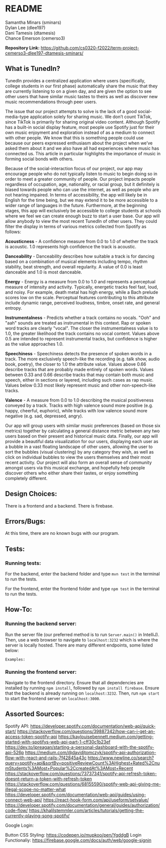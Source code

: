 # README

Samantha Minars (sminars)\
Dylan Lee (dlee197)\
Dani Tamesis (dtamesis)\
Chance Emerson (cemerso3)

**Repository Link:** https://github.com/cs0320-f2022/term-project-cemerso3-dlee197-dtamesis-sminars/

## What is TunedIn?

TunedIn provides a centralized application where users (specifically, college students in our first phase) automatically share the music that they are currently listening to on a given day, and are given the option to see other users that have similar music tastes to theirs as well as discover new music recommendations through peer users. 

The issue that our project attempts to solve is the lack of a good social-media-type application solely for sharing music. We don’t count TikTok, since TikTok is primarily for sharing original video content. Although Spotify has a built-in social display feature, most people use Spotify just for their own music enjoyment and exploration instead of as a medium to connect with other people. We know that this is something people could use because our peers expressed enthusiasm about the project when we’ve asked them about it and we also have all had experiences where music has connected us. This article in particular highlights the importance of music in forming social bonds with others. 

Because of the social-interaction focus of our project, our app may encourage people who do not typically listen to music to begin doing so in order to meet a greater community of people. Our project impacts people regardless of occupation, age, nationality, or racial group, but it definitely is biased towards people who can use the internet, as well as people who are not hearing impaired. In terms of accessibility, the app will likely be in English for the time being, but we may extend it to be more accessible to a wider range of languages in the future. Furthermore, at the beginning stages, this app will exclusively be accessible to college students at schools where we feel we can create enough buzz to start a user base.
Our app will allow anybody to view the most recent TunedIn of other users. They could filter the display in terms of various metrics collected from Spotify as follows:

<b>Acousticness</b> - A confidence measure from 0.0 to 1.0 of whether the track is acoustic. 1.0 represents high confidence the track is acoustic.

<b>Danceability</b>  - Danceability describes how suitable a track is for dancing based on a combination of musical elements including tempo, rhythm stability, beat strength, and overall regularity. A value of 0.0 is least danceable and 1.0 is most danceable.

<b>Energy</b>  - Energy is a measure from 0.0 to 1.0 and represents a perceptual measure of intensity and activity. Typically, energetic tracks feel fast, loud, and noisy. For example, death metal has high energy, while a Bach prelude scores low on the scale. Perceptual features contributing to this attribute include dynamic range, perceived loudness, timbre, onset rate, and general entropy.

<b>Instrumentalness</b>  - Predicts whether a track contains no vocals. "Ooh" and "aah" sounds are treated as instrumental in this context. Rap or spoken word tracks are clearly "vocal". The closer the instrumentalness value is to 1.0, the greater likelihood the track contains no vocal content. Values above 0.5 are intended to represent instrumental tracks, but confidence is higher as the value approaches 1.0.

<b>Speechiness</b>  - Speechiness detects the presence of spoken words in a track. The more exclusively speech-like the recording (e.g. talk show, audio book, poetry), the closer to 1.0 the attribute value. Values above 0.66 describe tracks that are probably made entirely of spoken words. Values between 0.33 and 0.66 describe tracks that may contain both music and speech, either in sections or layered, including such cases as rap music. Values below 0.33 most likely represent music and other non-speech-like tracks.

<b>Valence</b>  - A measure from 0.0 to 1.0 describing the musical positiveness conveyed by a track. Tracks with high valence sound more positive (e.g. happy, cheerful, euphoric), while tracks with low valence sound more negative (e.g. sad, depressed, angry).

Our app will group users with similar music preferences (based on those six metrics) together by calculating a general distance metric between any two users based on their present and historical music data. Finally, our app will provide a beautiful data visualization for our users, displaying each user as a bubble in a vast floating landscape of other users, allowing the user to sort the bubbles (visual clustering) by any category they wish, as well as click on individual bubbles to view the users themselves and their most recent activity. Our project will also form an overall sense of community amongst users via this musical exchange, and hopefully help people discover others who either share their tastes, or enjoy something completely different.

## Design Choices:

There is a frontend and a backend. There is firebase.

## Errors/Bugs:

At this time, there are no known bugs with our program.

## Tests:

### Running tests:

For the backend, enter the backend folder and type `mvn test` in the terminal to run the tests.

For the frontend, enter the frontend folder and type `npm test` in the terminal to run the tests.

## How-To:

### Running the backend server:

Run the server file (our preferred method is to run `Server.main()` in IntelliJ). Then, use a web browser to navigate to `localhost:3232` which is where the server
is locally hosted. There are many different endpoints, some listed below:

```
Examples:

```
### Running the frontend server:

Navigate to the frontend directory. Ensure that all dependencies are installed by running `npm install`, followed by `npm install firebase`. Ensure that the backend is already running on `localhost:3232`. Then, run `npm start` to start the frontend server on `localhost:3000`.


## Assorted Sources:

Spotify API:
https://developer.spotify.com/documentation/web-api/quick-start/
https://stackoverflow.com/questions/39887342/how-can-i-get-an-access-token-spotify-api
https://kaylouisebennett.medium.com/getting-started-with-spotifys-web-api-part-1-cff30c1b23ef
https://dev.to/jpreagan/starting-a-personal-dashboard-with-the-spotify-api-526p
https://medium.com/@davidjtomczyk/spotify-api-authorization-flow-with-react-and-rails-7f42845a43c
https://www.newline.co/search?query=spotify+api&sortBy=positiveReviewCount%3AHighest+Rated%2CnumStudents%3AMost+Popular%2CcreatedAt%3AMost+Recent
https://stackoverflow.com/questions/73737341/spotify-api-refresh-token-doesnt-return-a-token-with-refresh-token
https://stackoverflow.com/questions/68155590/spotify-web-api-giving-me-illegal-scope-no-matter-what
https://developer.spotify.com/documentation/web-api/guides/using-connect-web-api/
https://react-hook-form.com/api/useform/setvalue/
https://developer.spotify.com/documentation/general/guides/authorization/code-flow/
https://khalilstemmler.com/articles/tutorials/getting-the-currently-playing-song-spotify/

Google Login:

Button CSS Styling: https://codepen.io/mupkoo/pen/YgddgB
Login Functionaliy: https://firebase.google.com/docs/auth/web/google-signin


